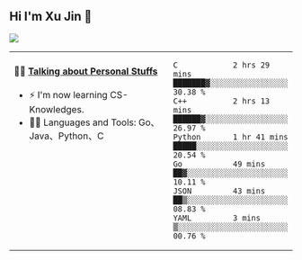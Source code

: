 
## Hi I'm Xu Jin 👋
![](https://komarev.com/ghpvc/?username=jiayouxujin&color=brightgreen&label=PROFILE+VIEWS)



<table align="center">
<tr>
<td valign="top" width="60%">

#### 🏋️‍♀️ <a href="https://github.com/jiayouxujin" target="_blank">Talking about Personal Stuffs</a>
<!-- recent_releases starts -->

- ⚡  I'm now learning CS-Knowledges.  
- 🏊‍♂️ Languages and Tools: Go、Java、Python、C
<!-- recent_releases ends -->
</td>
<td>
 
<!--START_SECTION:waka-->

```text
C            2 hrs 29 mins   ███████▓░░░░░░░░░░░░░░░░░   30.38 %
C++          2 hrs 13 mins   ██████▓░░░░░░░░░░░░░░░░░░   26.97 %
Python       1 hr 41 mins    █████░░░░░░░░░░░░░░░░░░░░   20.54 %
Go           49 mins         ██▓░░░░░░░░░░░░░░░░░░░░░░   10.11 %
JSON         43 mins         ██▒░░░░░░░░░░░░░░░░░░░░░░   08.83 %
YAML         3 mins          ▒░░░░░░░░░░░░░░░░░░░░░░░░   00.76 %
```

<!--END_SECTION:waka-->
 
</td>
</tr>
</table>





